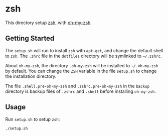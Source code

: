 # zsh

This directory setup [zsh](https://www.zsh.org/), with
[oh-my-zsh](https://ohmyz.sh/).

## Getting Started

The `setup.sh` will run to install `zsh` with `apt-get`, and change the default
shell to `zsh`. The `.zhrc` file in the `dotfiles` directory will be symlinked
to `~/.zshrc`.

About `oh-my-zsh`, the directory `.oh-my-zsh` will be installed to
`~/.oh-my-zsh` by default. You can change the `ZSH` variable in the file
`setup.sh` to change the installation directory.

The file `.shell.pre-oh-my-zsh` and `.zshrc.pre-oh-my-zsh` in the `backup`
directory is backup files of `.zshrc` and `.shell` before installing
`oh-my-zsh`.

## Usage

Run `setup.sh` to setup `zsh`:

```bash
./setup.sh
```
